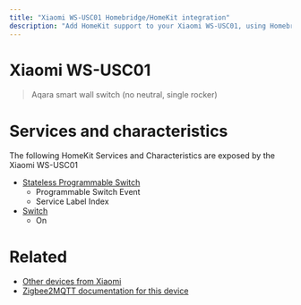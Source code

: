 ```yaml
---
title: "Xiaomi WS-USC01 Homebridge/HomeKit integration"
description: "Add HomeKit support to your Xiaomi WS-USC01, using Homebridge, Zigbee2MQTT and homebridge-z2m."
---
```

<!---
This file has been GENERATED using src/docgen/docgen.ts
DO NOT EDIT THIS FILE MANUALLY!
-->
# Xiaomi WS-USC01
> Aqara smart wall switch (no neutral, single rocker)


# Services and characteristics
The following HomeKit Services and Characteristics are exposed by
the Xiaomi WS-USC01

* [Stateless Programmable Switch](../../action.md)
  * Programmable Switch Event
  * Service Label Index
* [Switch](../../switch.md)
  * On


# Related
* [Other devices from Xiaomi](../index.md#xiaomi)
* [Zigbee2MQTT documentation for this device](https://www.zigbee2mqtt.io/devices/WS-USC01.html)
